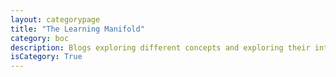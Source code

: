 ```yaml
---
layout: categorypage
title: "The Learning Manifold"
category: boc
description: Blogs exploring different concepts and exploring their interconnectivity. 
isCategory: True
---
```

